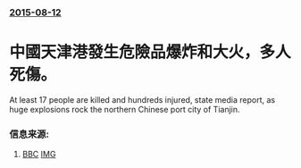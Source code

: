 ### [2015-08-12](/news/2015/08/12/index.md)

##### 
# 中國天津港發生危險品爆炸和大火，多人死傷。 

At least 17 people are killed and hundreds injured, state media report, as huge explosions rock the northern Chinese port city of Tianjin.


### 信息来源:

1. [BBC](http://www.bbc.com/news/world-asia-china-33896292) [IMG](https://ichef.bbci.co.uk/news/1024/branded_news/592B/production/_84872822_84872821.jpg)
